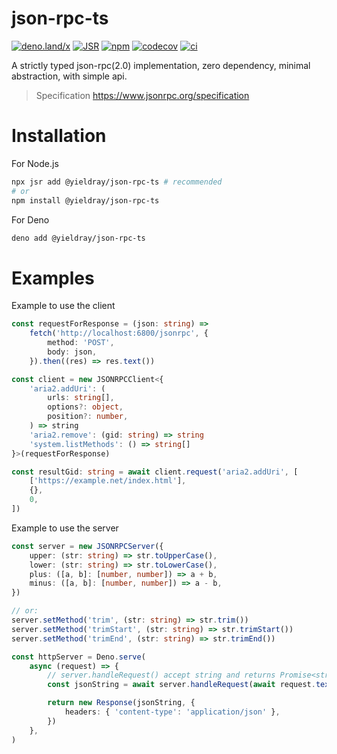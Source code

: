 # json-rpc-ts

[![deno.land/x](https://shield.deno.dev/x/json_rpc_ts)](https://deno.land/x/json_rpc_ts)
[![JSR](https://jsr.io/badges/@yieldray/json-rpc-ts)](https://jsr.io/@yieldray/json-rpc-ts)
[![npm](https://img.shields.io/npm/v/@yieldray/json-rpc-ts)](https://www.npmjs.com/package/@yieldray/json-rpc-ts)
[![codecov](https://codecov.io/gh/YieldRay/json-rpc-ts/graph/badge.svg?token=BabjRkI8jk)](https://codecov.io/gh/YieldRay/json-rpc-ts)
[![ci](https://github.com/yieldray/json-rpc-ts/actions/workflows/ci.yml/badge.svg)](https://github.com/yieldray/json-rpc-ts/actions/workflows/ci.yml)

A strictly typed json-rpc(2.0) implementation, zero dependency, minimal abstraction, with simple api.

> Specification <https://www.jsonrpc.org/specification>

# Installation

For Node.js

```sh
npx jsr add @yieldray/json-rpc-ts # recommended
# or
npm install @yieldray/json-rpc-ts
```

For Deno

```sh
deno add @yieldray/json-rpc-ts
```

# Examples

Example to use the client

```ts
const requestForResponse = (json: string) =>
    fetch('http://localhost:6800/jsonrpc', {
        method: 'POST',
        body: json,
    }).then((res) => res.text())

const client = new JSONRPCClient<{
    'aria2.addUri': (
        urls: string[],
        options?: object,
        position?: number,
    ) => string
    'aria2.remove': (gid: string) => string
    'system.listMethods': () => string[]
}>(requestForResponse)

const resultGid: string = await client.request('aria2.addUri', [
    ['https://example.net/index.html'],
    {},
    0,
])
```

Example to use the server

```ts
const server = new JSONRPCServer({
    upper: (str: string) => str.toUpperCase(),
    lower: (str: string) => str.toLowerCase(),
    plus: ([a, b]: [number, number]) => a + b,
    minus: ([a, b]: [number, number]) => a - b,
})

// or:
server.setMethod('trim', (str: string) => str.trim())
server.setMethod('trimStart', (str: string) => str.trimStart())
server.setMethod('trimEnd', (str: string) => str.trimEnd())

const httpServer = Deno.serve(
    async (request) => {
        // server.handleRequest() accept string and returns Promise<string>
        const jsonString = await server.handleRequest(await request.text())

        return new Response(jsonString, {
            headers: { 'content-type': 'application/json' },
        })
    },
)
```
